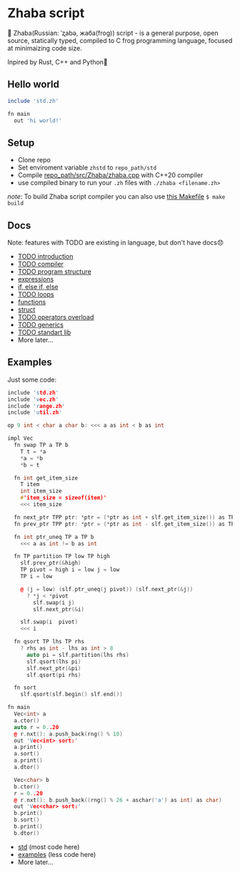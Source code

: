 # Zhaba script

🐸 Zhaba(Russian: ˈʐabə, жаба(frog)) script - is a general purpose, open source, statically typed, compiled to C frog programming language, focused at minimaizing code size.

Inpired by Rust, C++ and Python🐍

## Hello world

```ruby
include 'std.zh'

fn main
  out 'hi world!'
```

## Setup

- Clone repo
- Set enviroment variable `zhstd` to `repo_path/std`
- Compile [repo_path/src/Zhaba/zhaba.cpp](./Src/Zhaba/zhaba.cpp) with C++20 compiler
- use compiled binary to run your `.zh` files with `./zhaba <filename.zh>`

_note_: To build Zhaba script compiler you can also use [this Makefile](./Src/Zhaba/Makefile) `$ make build`

## Docs
Note: features with TODO are existing in language, but don't have docs😞
- [TODO introduction](./docs/introduction.md)
- [TODO compiler](./docs/compiler.md)
- [TODO program structure](./docs/program.md)
- [expressions](./docs/expressions.md)
- [if, else if, else](./docs/if.md)
- [TODO loops](./docs/loops.md)
- [functions](./docs/functions.md)
- [struct](./docs/struct.md)
- [TODO operators overload](./docs/operators_overload.md)
- [TODO generics](./docs/generics.md)
- [TODO standart lib](./docs/std.md)
- More later...

## Examples

Just some code:

```c++
include 'std.zh'
include 'vec.zh'
include 'range.zh'
include 'util.zh'

op 9 int < char a char b: <<< a as int < b as int

impl Vec
  fn swap TP a TP b
    T t = *a
    *a = *b
    *b = t

  fn int get_item_size
    T item
    int item_size
    #'item_size = sizeof(item)'
    <<< item_size

  fn next_ptr TPP ptr: *ptr = (*ptr as int + slf.get_item_size()) as TP
  fn prev_ptr TPP ptr: *ptr = (*ptr as int - slf.get_item_size()) as TP

  fn int ptr_uneq TP a TP b
    <<< a as int != b as int

  fn TP partition TP low TP high
    slf.prev_ptr(&high)
    TP pivot = high i = low j = low
    TP i = low

    @ (j = low) (slf.ptr_uneq(j pivot)) (slf.next_ptr(&j))
      ? *j < *pivot
        slf.swap(i j)
        slf.next_ptr(&i)

    slf.swap(i  pivot)
    <<< i

  fn qsort TP lhs TP rhs
    ? rhs as int - lhs as int > 8
      auto pi = slf.partition(lhs rhs)
      slf.qsort(lhs pi)
      slf.next_ptr(&pi)
      slf.qsort(pi rhs)

  fn sort
    slf.qsort(slf.begin() slf.end())

fn main
  Vec<int> a
  a.ctor()
  auto r = 0..20
  @ r.nxt(): a.push_back(rng() % 10)
  out 'Vec<int> sort:'
  a.print()
  a.sort()
  a.print()
  a.dtor()

  Vec<char> b
  b.ctor()
  r = 0..20
  @ r.nxt(): b.push_back((rng() % 26 + aschar('a') as int) as char)
  out 'Vec<char> sort:'
  b.print()
  b.sort()
  b.print()
  b.dtor()

```

- [std](./std) (most code here)
- [examples](./examples) (less code here)
- More later...
